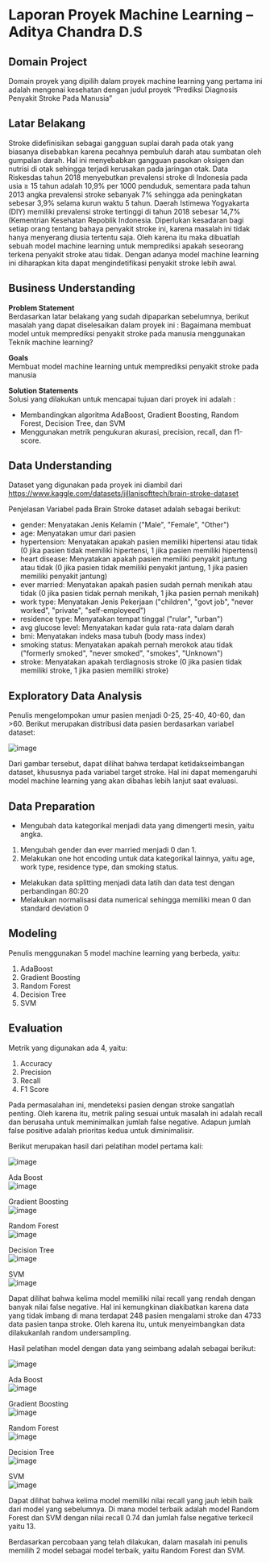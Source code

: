 # Laporan Proyek Machine Learning – Aditya Chandra D.S

## Domain Project
Domain proyek yang dipilih dalam proyek machine learning yang pertama ini adalah mengenai kesehatan dengan judul proyek “Prediksi Diagnosis Penyakit Stroke Pada Manusia”

## Latar Belakang
Stroke didefinisikan sebagai gangguan suplai darah pada otak yang biasanya disebabkan karena pecahnya pembuluh darah atau sumbatan oleh gumpalan darah. Hal ini menyebabkan gangguan pasokan oksigen dan nutrisi di otak sehingga terjadi kerusakan pada jaringan otak.
Data Riskesdas tahun 2018 menyebutkan prevalensi stroke di Indonesia pada usia ≥ 15 tahun adalah 10,9% per 1000 penduduk, sementara pada tahun 2013 angka prevalensi stroke sebanyak 7% sehingga ada peningkatan sebesar 3,9% selama kurun waktu 5 tahun. Daerah Istimewa Yogyakarta (DIY) memiliki prevalensi stroke tertinggi di tahun 2018 sebesar 14,7% (Kementrian Kesehatan Repoblik Indonesia.
Diperlukan kesadaran bagi setiap orang tentang bahaya penyakit stroke ini, karena masalah ini tidak hanya menyerang diusia tertentu saja. Oleh karena itu maka dibuatlah sebuah model machine learning untuk memprediksi apakah seseorang terkena penyakit stroke atau tidak. Dengan adanya model machine learning ini diharapkan kita dapat mengindetifikasi penyakit stroke lebih awal.

## Business Understanding

**Problem Statement**\
Berdasarkan latar belakang yang sudah dipaparkan sebelumnya, berikut masalah yang dapat diselesaikan dalam proyek ini :
Bagaimana membuat model untuk memprediksi penyakit stroke pada manusia menggunakan Teknik machine learning?

**Goals**\
Membuat model machine learning untuk memprediksi penyakit stroke pada manusia

**Solution Statements**\
Solusi yang dilakukan untuk mencapai tujuan dari proyek ini adalah :
  -	Membandingkan algoritma AdaBoost, Gradient Boosting, Random Forest, Decision Tree, dan SVM
  -	Menggunakan metrik pengukuran akurasi, precision, recall, dan f1-score.

## Data Understanding

Dataset yang digunakan pada proyek ini diambil dari\
https://www.kaggle.com/datasets/jillanisofttech/brain-stroke-dataset

Penjelasan Variabel pada Brain Stroke dataset adalah sebagai berikut:
  -	gender: Menyatakan Jenis Kelamin ("Male", "Female", "Other")
  -	age: Menyatakan umur dari pasien
  -	hypertension: Menyatakan apakah pasien memiliki hipertensi atau tidak (0 jika pasien tidak memiliki hipertensi, 1 jika pasien memiliki hipertensi)
  -	heart disease: Menyatakan apakah pasien memiliki penyakit jantung atau tidak (0 jika pasien tidak memiliki penyakit jantung, 1 jika pasien memiliki penyakit      jantung)
  -	ever married: Menyatakan apakah pasien sudah pernah menikah atau tidak (0 jika pasien tidak pernah menikah, 1 jika pasien pernah menikah)
  -	work type: Menyatakan Jenis Pekerjaan ("children", "govt job", "never worked", "private", "self-employeed")
  -	residence type: Menyatakan tempat tinggal ("rular", "urban")
  -	avg glucose level: Menyatakan kadar gula rata-rata dalam darah
  -	bmi: Menyatakan indeks masa tubuh (body mass index)
  -	smoking status: Menyatakan apakah pernah merokok atau tidak ("formerly smoked", "never smoked", "smokes", "Unknown")
  -	stroke: Menyatakan apakah terdiagnosis stroke (0 jika pasien tidak memiliki stroke, 1 jika pasien memiliki stroke)

## Exploratory Data Analysis

Penulis mengelompokan umur pasien menjadi 0-25, 25-40, 40-60, dan >60. Berikut merupakan distribusi data pasien berdasarkan variabel dataset:

![image](https://user-images.githubusercontent.com/65145111/203143337-e417ce1f-ea61-418e-8cff-bb3efa599a09.png)

Dari gambar tersebut, dapat dilihat bahwa terdapat ketidakseimbangan dataset, khususnya pada variabel target stroke. Hal ini dapat memengaruhi model machine learning yang akan dibahas lebih lanjut saat evaluasi.

## Data Preparation

*	Mengubah data kategorikal menjadi data yang dimengerti mesin, yaitu angka.
   1. Mengubah gender dan ever married menjadi 0 dan 1.
   2. Melakukan one hot encoding untuk data kategorikal lainnya, yaitu age, work type, residence type, dan smoking status.
*	Melakukan data splitting menjadi data latih dan data test dengan perbandingan 80:20
*	Melakukan normalisasi data numerical sehingga memiliki mean 0 dan standard deviation 0

## Modeling

Penulis menggunakan 5 model machine learning yang berbeda, yaitu:
  1.	AdaBoost
  2.	Gradient Boosting
  3.	Random Forest
  4.	Decision Tree
  5.	SVM

## Evaluation

Metrik yang digunakan ada 4, yaitu:
  1.	Accuracy
  2.	Precision
  3.	Recall
  4.	F1 Score

Pada permasalahan ini, mendeteksi pasien dengan stroke sangatlah penting. Oleh karena itu, metrik paling sesuai untuk masalah ini adalah recall dan berusaha untuk meminimalkan jumlah false negative. Adapun jumlah false positive adalah prioritas kedua untuk diminimalisir.

Berikut merupakan hasil dari pelatihan model pertama kali:

![image](https://user-images.githubusercontent.com/65145111/203279835-f7f66efc-2577-467e-aa23-0da0acfdd280.png)

Ada Boost\
![image](https://user-images.githubusercontent.com/65145111/203279922-5c6c7ded-886c-446b-bffa-e66bf308da09.png)

Gradient Boosting\
![image](https://user-images.githubusercontent.com/65145111/203280003-059d9a5b-7d9e-4c4d-b168-e243e11ff2d5.png)

Random Forest\
![image](https://user-images.githubusercontent.com/65145111/203280884-6800243c-85be-4529-b59f-76ece4d37872.png)

Decision Tree\
![image](https://user-images.githubusercontent.com/65145111/203280971-a22a91fd-6fcf-4993-9e4d-5dd675fc4473.png)

SVM\
![image](https://user-images.githubusercontent.com/65145111/203281054-79c91828-932d-46ee-a023-219de7da4e6b.png)


Dapat dilihat bahwa kelima model memiliki nilai recall yang rendah dengan banyak nilai false negative. Hal ini kemungkinan diakibatkan karena data yang tidak imbang di mana terdapat 248 pasien mengalami stroke dan 4733 data pasien tanpa stroke. Oleh karena itu, untuk menyeimbangkan data dilakukanlah random undersampling.

Hasil pelatihan model dengan data yang seimbang adalah sebagai berikut:

![image](https://user-images.githubusercontent.com/65145111/203283077-577d935a-3890-4d78-bc1c-9da88d675c8b.png)

Ada Boost\
![image](https://user-images.githubusercontent.com/65145111/203283286-3121cbb1-1c0f-4f70-b61e-d5d1895deed4.png)

Gradient Boosting\
![image](https://user-images.githubusercontent.com/65145111/203283325-e828f5a7-b1b8-47dc-b1a9-ae889a0d4177.png)

Random Forest\
![image](https://user-images.githubusercontent.com/65145111/203283361-0f4543c6-3e61-47c9-93f0-14f79bc2a2a3.png)

Decision Tree\
![image](https://user-images.githubusercontent.com/65145111/203283407-285c75d8-013b-4a75-bcc7-50134df13d32.png)

SVM\
![image](https://user-images.githubusercontent.com/65145111/203283445-dd66079c-abf9-4030-9432-25d1cd5febb7.png)

Dapat dilihat bahwa kelima model memiliki nilai recall yang jauh lebih baik dari model yang sebelumnya. Di mana model terbaik adalah model Random Forest dan SVM dengan nilai recall 0.74 dan jumlah false negative terkecil yaitu 13.

Berdasarkan percobaan yang telah dilakukan, dalam masalah ini penulis memilih 2 model sebagai model terbaik, yaitu Random Forest dan SVM.
